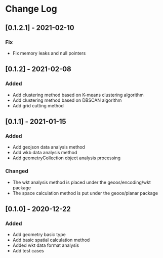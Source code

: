 # Change Log

## [0.1.2.1] - 2021-02-10
### Fix
- Fix memory leaks and null pointers


## [0.1.2] - 2021-02-08
### Added
- Add clustering method based on K-means clustering algorithm
- Add clustering method based on DBSCAN algorithm
- Add grid cutting method

## [0.1.1] - 2021-01-15
### Added
- Add geojson data analysis method
- Add wkb data analysis method
- Add geometryCollection object analysis processing
### Changed
- The wkt analysis method is placed under the geoos/encoding/wkt package
- The space calculation method is put under the geoos/planar package

## [0.1.0] - 2020-12-22
### Added
- Add geometry basic type
- Add basic spatial calculation method
- Added wkt data format analysis
- Add test cases
